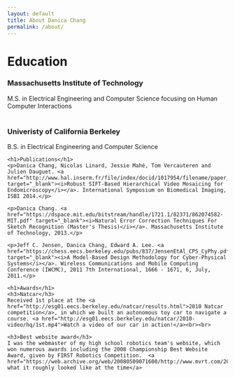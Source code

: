 ```yaml
---
layout: default
title: About Danica Chang
permalink: /about/
---
```

<div class="about">
    <h1>Education</h1>
    <h3>Massachusetts Institute of Technology</h3> M.S. in Electrical Engineering and Computer Science focusing on Human Computer Interactions<br><br>
    <h3>Univeristy of California Berkeley</h3>  B.S. in Electrical Engineering and Computer Science


    <h1>Publications</h1>
    <p>Danica Chang, Nicolas Linard, Jessie Mahé, Tom Vercauteren and Julien Dauguet. <a href="http://www.hal.inserm.fr/file/index/docid/1017954/filename/paper_chang.pdf" target="_blank"><i>Robust SIFT-Based Hierarchical Video Mosaicing for Endomicroscopy</i></a>. International Symposium on Biomedical Imaging, ISBI 2014.</p>

    <p>Danica Chang. <a href="https://dspace.mit.edu/bitstream/handle/1721.1/82371/862074582-MIT.pdf" target="_blank"><i>Natural Error Correction Techniques For Sketch Recognition (Master's Thesis)</i></a>. Massachusetts Institute of Technology, 2013.</p>

    <p>Jeff C. Jensen, Danica Chang, Edward A. Lee. <a href="https://chess.eecs.berkeley.edu/pubs/837/JensenEtAl_CPS_CyPhy.pdf" target="_blank"><i>A Model-Based Design Methodology for Cyber-Physical Systems</i></a>. Wireless Communications and Mobile Computing Conference (IWCMC), 2011 7th International, 1666 - 1671, 6, July, 2011.</p>

    <h1>Awards</h1>
    <h3>Natcar</h3>
    Received 1st place at the <a href="http://esg01.eecs.berkeley.edu/natcar/results.html">2010 Natcar competition</a>, in which we built an autonomous toy car to navigate a course. <a href="http://esg01.eecs.berkeley.edu/natcar/2010-video/hq/1st.mp4">Watch a video of our car in action!</a><br><br>

    <h3>Best website award</h3>
    I was the webmaster of my high school robotics team's website, which won numerous awards including the 2008 Championship Best Website Award, given by FIRST Robotics Competition.  <a href="https://web.archive.org/web/20080509071600/http://www.mvrt.com/2008/clear.php">Here's what it roughly looked like at the time</a>
</div>